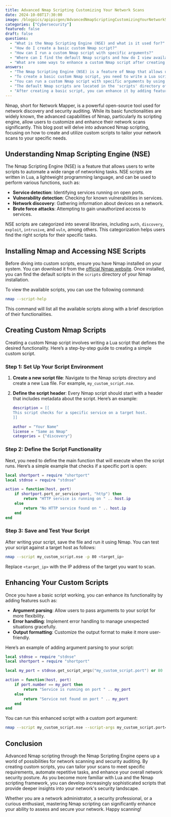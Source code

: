 ```yaml
---
title: Advanced Nmap Scripting Customizing Your Network Scans
date: 2024-10-08T17:30:00
image: /blogpics/apipicgen/AdvancedNmapScriptingCustomizingYourNetworkScans-YHHOKXAWU4.jpg
categories: ["Cybersecurity"]
featured: false
draft: false
questions:
  - "What is the Nmap Scripting Engine (NSE) and what is it used for?"
  - "How do I create a basic custom Nmap script?"
  - "How can I run a custom Nmap script with specific arguments?"
  - "Where can I find the default Nmap scripts and how do I view available scripts?"
  - "What are some ways to enhance a custom Nmap script after creating a basic version?"
answers:
  - "The Nmap Scripting Engine (NSE) is a feature of Nmap that allows users to write scripts in Lua to automate a wide range of networking tasks such as service detection, vulnerability detection, network discovery, and brute force attacks."
  - "To create a basic custom Nmap script, you need to write a Lua script with a header containing metadata, define the main action function that specifies the script's functionality, save the script in the Nmap scripts directory, and then run it using the Nmap command with the --script option."
  - "You can run a custom Nmap script with specific arguments by using the --script-args option followed by the argument name and value. For example: nmap --script my_custom_script.nse --script-args my_custom_script.port=8080 -p 8080 <target_ip>."
  - "The default Nmap scripts are located in the 'scripts' directory of your Nmap installation. You can view all available scripts and their descriptions by running the command: nmap --script-help."
  - "After creating a basic script, you can enhance it by adding features such as argument parsing to accept user inputs, error handling to manage unexpected situations, and output formatting to make the results more user-friendly."
---
```

Nmap, short for Network Mapper, is a powerful open-source tool used for network discovery and security auditing. While its basic functionalities are widely known, the advanced capabilities of Nmap, particularly its scripting engine, allow users to customize and enhance their network scans significantly. This blog post will delve into advanced Nmap scripting, focusing on how to create and utilize custom scripts to tailor your network scans to your specific needs.

## Understanding Nmap Scripting Engine (NSE)

The Nmap Scripting Engine (NSE) is a feature that allows users to write scripts to automate a wide range of networking tasks. NSE scripts are written in Lua, a lightweight programming language, and can be used to perform various functions, such as:

- **Service detection**: Identifying services running on open ports.
- **Vulnerability detection**: Checking for known vulnerabilities in services.
- **Network discovery**: Gathering information about devices on a network.
- **Brute force attacks**: Attempting to gain unauthorized access to services.

NSE scripts are categorized into several libraries, including `auth`, `discovery`, `exploit`, `intrusive`, and `vuln`, among others. This categorization helps users find the right scripts for their specific tasks.

## Installing Nmap and Accessing NSE Scripts

Before diving into custom scripts, ensure you have Nmap installed on your system. You can download it from the [official Nmap website](https://nmap.org/download.html). Once installed, you can find the default scripts in the `scripts` directory of your Nmap installation.

To view the available scripts, you can use the following command:

```bash
nmap --script-help
```

This command will list all the available scripts along with a brief description of their functionalities.

## Creating Custom Nmap Scripts

Creating a custom Nmap script involves writing a Lua script that defines the desired functionality. Here’s a step-by-step guide to creating a simple custom script.

### Step 1: Set Up Your Script Environment

1. **Create a new script file**: Navigate to the Nmap scripts directory and create a new Lua file. For example, `my_custom_script.nse`.

2. **Define the script header**: Every Nmap script should start with a header that includes metadata about the script. Here’s an example:

   ```lua
   description = [[
   This script checks for a specific service on a target host.
   ]]

   author = "Your Name"
   license = "Same as Nmap"
   categories = {"discovery"}
   ```

### Step 2: Define the Script Functionality

Next, you need to define the main function that will execute when the script runs. Here’s a simple example that checks if a specific port is open:

```lua
local shortport = require "shortport"
local stdnse = require "stdnse"

action = function(host, port)
    if shortport.port_or_service(port, "http") then
        return "HTTP service is running on " .. host.ip
    else
        return "No HTTP service found on " .. host.ip
    end
end
```

### Step 3: Save and Test Your Script

After writing your script, save the file and run it using Nmap. You can test your script against a target host as follows:

```bash
nmap --script my_custom_script.nse -p 80 <target_ip>
```

Replace `<target_ip>` with the IP address of the target you want to scan.

## Enhancing Your Custom Scripts

Once you have a basic script working, you can enhance its functionality by adding features such as:

- **Argument parsing**: Allow users to pass arguments to your script for more flexibility.
- **Error handling**: Implement error handling to manage unexpected situations gracefully.
- **Output formatting**: Customize the output format to make it more user-friendly.

Here’s an example of adding argument parsing to your script:

```lua
local stdnse = require "stdnse"
local shortport = require "shortport"

local my_port = stdnse.get_script_args("my_custom_script.port") or 80

action = function(host, port)
    if port.number == my_port then
        return "Service is running on port " .. my_port
    else
        return "Service not found on port " .. my_port
    end
end
```

You can run this enhanced script with a custom port argument:

```bash
nmap --script my_custom_script.nse --script-args my_custom_script.port=8080 -p 8080 <target_ip>
```

## Conclusion

Advanced Nmap scripting through the Nmap Scripting Engine opens up a world of possibilities for network scanning and security auditing. By creating custom scripts, you can tailor your scans to meet specific requirements, automate repetitive tasks, and enhance your overall network security posture. As you become more familiar with Lua and the Nmap scripting framework, you can develop increasingly sophisticated scripts that provide deeper insights into your network's security landscape. 

Whether you are a network administrator, a security professional, or a curious enthusiast, mastering Nmap scripting can significantly enhance your ability to assess and secure your network. Happy scanning!